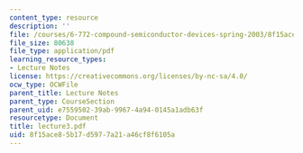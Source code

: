 ```yaml
---
content_type: resource
description: ''
file: /courses/6-772-compound-semiconductor-devices-spring-2003/8f15ace85b17d5977a21a46cf8f6105a_lecture3.pdf
file_size: 80638
file_type: application/pdf
learning_resource_types:
- Lecture Notes
license: https://creativecommons.org/licenses/by-nc-sa/4.0/
ocw_type: OCWFile
parent_title: Lecture Notes
parent_type: CourseSection
parent_uid: e7559502-39ab-9967-4a94-0145a1adb63f
resourcetype: Document
title: lecture3.pdf
uid: 8f15ace8-5b17-d597-7a21-a46cf8f6105a
---
```

